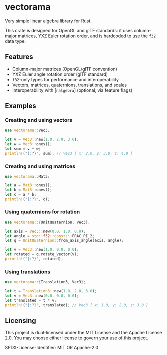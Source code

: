 # vectorama

Very simple linear algebra library for Rust.

This crate is designed for OpenGL and glTF standards: it uses column-major matrices, YXZ Euler rotation order, and is hardcoded to use the `f32` data type.

## Features

- Column-major matrices (OpenGL/glTF convention)
- YXZ Euler angle rotation order (glTF standard)
- `f32`-only types for performance and interoperability
- Vectors, matrices, quaternions, translations, and scales
- Interoperability with [`nalgebra`] (optional, via feature flags)

## Examples

### Creating and using vectors

```rust
use vectorama::Vec3;

let v = Vec3::new(1.0, 2.0, 3.0);
let w = Vec3::ones();
let sum = v + w;
println!("{:?}", sum); // Vec3 { x: 2.0, y: 3.0, z: 4.0 }
```

### Creating and using matrices

```rust
use vectorama::Mat3;

let a = Mat3::ones();
let b = Mat3::ones();
let c = a * b;
println!("{:?}", c);
```

### Using quaternions for rotation

```rust
use vectorama::{UnitQuaternion, Vec3};

let axis = Vec3::new(0.0, 1.0, 0.0);
let angle = std::f32::consts::FRAC_PI_2;
let q = UnitQuaternion::from_axis_angle(axis, angle);

let v = Vec3::new(1.0, 0.0, 0.0);
let rotated = q.rotate_vector(v);
println!("{:?}", rotated);
```

### Using translations

```rust
use vectorama::{Translation3, Vec3};

let t = Translation3::new(1.0, 2.0, 3.0);
let v = Vec3::new(0.0, 0.0, 0.0);
let translated = t * v;
println!("{:?}", translated); // Vec3 { x: 1.0, y: 2.0, z: 3.0 }
```

## Licensing
This project is dual-licensed under the MIT License and the Apache License 2.0. You may choose either license to govern your use of this project.

SPDX-License-Identifier: MIT OR Apache-2.0
